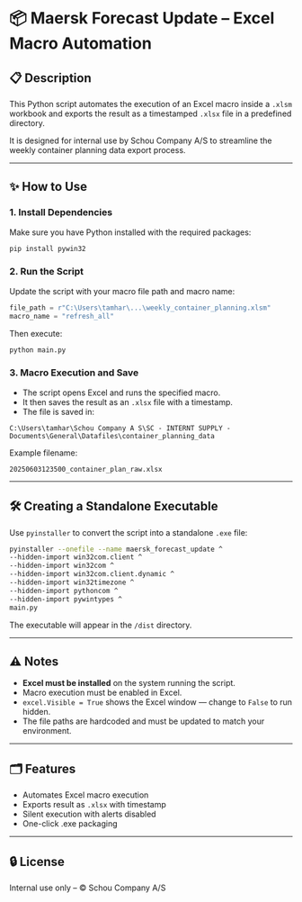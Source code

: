 # 📦 Maersk Forecast Update – Excel Macro Automation

## 📋 Description

This Python script automates the execution of an Excel macro inside a `.xlsm` workbook and exports the result as a timestamped `.xlsx` file in a predefined directory.

It is designed for internal use by Schou Company A/S to streamline the weekly container planning data export process.

---

## ✨ How to Use

### 1. **Install Dependencies**

Make sure you have Python installed with the required packages:

```bash
pip install pywin32
```

### 2. **Run the Script**

Update the script with your macro file path and macro name:

```python
file_path = r"C:\Users\tamhar\...\weekly_container_planning.xlsm"
macro_name = "refresh_all"
```

Then execute:

```bash
python main.py
```

### 3. **Macro Execution and Save**

* The script opens Excel and runs the specified macro.
* It then saves the result as an `.xlsx` file with a timestamp.
* The file is saved in:

```
C:\Users\tamhar\Schou Company A S\SC - INTERNT SUPPLY - Documents\General\Datafiles\container_planning_data
```

Example filename:

```
20250603123500_container_plan_raw.xlsx
```

---

## 🛠 Creating a Standalone Executable

Use `pyinstaller` to convert the script into a standalone `.exe` file:

```bash
pyinstaller --onefile --name maersk_forecast_update ^
--hidden-import win32com.client ^
--hidden-import win32com ^
--hidden-import win32com.client.dynamic ^
--hidden-import win32timezone ^
--hidden-import pythoncom ^
--hidden-import pywintypes ^
main.py
```

The executable will appear in the `/dist` directory.

---

## ⚠️ Notes

* **Excel must be installed** on the system running the script.
* Macro execution must be enabled in Excel.
* `excel.Visible = True` shows the Excel window — change to `False` to run hidden.
* The file paths are hardcoded and must be updated to match your environment.

---

## 🗂 Features

* Automates Excel macro execution
* Exports result as `.xlsx` with timestamp
* Silent execution with alerts disabled
* One-click .exe packaging

---

## 🔒 License

Internal use only – © Schou Company A/S
